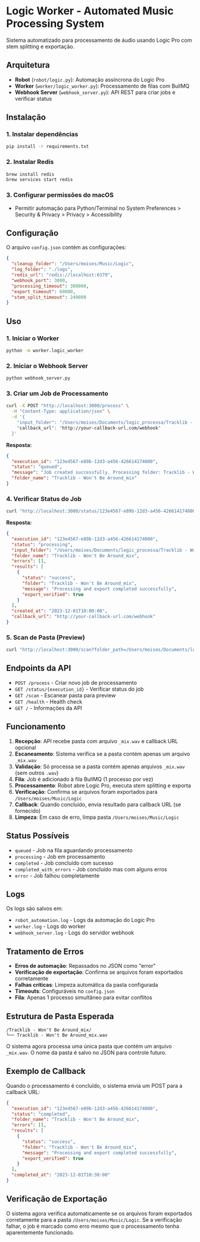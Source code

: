 # Logic Worker - Automated Music Processing System

Sistema automatizado para processamento de áudio usando Logic Pro com stem splitting e exportação.

## Arquitetura

- **Robot** (`robot/logic.py`): Automação assíncrona do Logic Pro
- **Worker** (`worker/logic_worker.py`): Processamento de filas com BullMQ
- **Webhook Server** (`webhook_server.py`): API REST para criar jobs e verificar status

## Instalação

### 1. Instalar dependências

```bash
pip install -r requirements.txt
```

### 2. Instalar Redis
```bash
brew install redis
brew services start redis
```

### 3. Configurar permissões do macOS
- Permitir automação para Python/Terminal no System Preferences > Security & Privacy > Privacy > Accessibility

## Configuração

O arquivo `config.json` contém as configurações:

```json
{
  "cleanup_folder": "/Users/moises/Music/Logic",
  "log_folder": "./logs",
  "redis_url": "redis://localhost:6379",
  "webhook_port": 3000,
  "processing_timeout": 300000,
  "export_timeout": 60000,
  "stem_split_timeout": 240000
}
```

## Uso

### 1. Iniciar o Worker
```bash
python -m worker.logic_worker
```

### 2. Iniciar o Webhook Server
```bash
python webhook_server.py
```

### 3. Criar um Job de Processamento

```bash
curl -X POST "http://localhost:3000/process" \
  -H "Content-Type: application/json" \
  -d '{
    "input_folder": "/Users/moises/Documents/logic_processa/Tracklib - Won't Be Around_mix",
    "callback_url": "http://your-callback-url.com/webhook"
  }'
```

**Resposta:**
```json
{
  "execution_id": "123e4567-e89b-12d3-a456-426614174000",
  "status": "queued",
  "message": "Job created successfully. Processing folder: Tracklib - Won't Be Around_mix",
  "folder_name": "Tracklib - Won't Be Around_mix"
}
```

### 4. Verificar Status do Job

```bash
curl "http://localhost:3000/status/123e4567-e89b-12d3-a456-426614174000"
```

**Resposta:**
```json
{
  "execution_id": "123e4567-e89b-12d3-a456-426614174000",
  "status": "processing",
  "input_folder": "/Users/moises/Documents/logic_processa/Tracklib - Won't Be Around_mix",
  "folder_name": "Tracklib - Won't Be Around_mix",
  "errors": [],
  "results": [
    {
      "status": "success",
      "folder": "Tracklib - Won't Be Around_mix",
      "message": "Processing and export completed successfully",
      "export_verified": true
    }
  ],
  "created_at": "2023-12-01T10:00:00",
  "callback_url": "http://your-callback-url.com/webhook"
}
```

### 5. Scan de Pasta (Preview)

```bash
curl "http://localhost:3000/scan?folder_path=/Users/moises/Documents/logic_processa/Tracklib - Won't Be Around_mix"
```

## Endpoints da API

- `POST /process` - Criar novo job de processamento
- `GET /status/{execution_id}` - Verificar status do job
- `GET /scan` - Escanear pasta para preview
- `GET /health` - Health check
- `GET /` - Informações da API

## Funcionamento

1. **Recepção**: API recebe pasta com arquivo `_mix.wav` e callback URL opcional
2. **Escaneamento**: Sistema verifica se a pasta contém apenas um arquivo `_mix.wav`
3. **Validação**: Só processa se a pasta contém apenas arquivos `_mix.wav` (sem outros `.wav`)
4. **Fila**: Job é adicionado à fila BullMQ (1 processo por vez)
5. **Processamento**: Robot abre Logic Pro, executa stem splitting e exporta
6. **Verificação**: Confirma se arquivos foram exportados para `/Users/moises/Music/Logic`
7. **Callback**: Quando concluído, envia resultado para callback URL (se fornecido)
8. **Limpeza**: Em caso de erro, limpa pasta `/Users/moises/Music/Logic`

## Status Possíveis

- `queued` - Job na fila aguardando processamento
- `processing` - Job em processamento
- `completed` - Job concluído com sucesso
- `completed_with_errors` - Job concluído mas com alguns erros
- `error` - Job falhou completamente

## Logs

Os logs são salvos em:
- `robot_automation.log` - Logs da automação do Logic Pro
- `worker.log` - Logs do worker
- `webhook_server.log` - Logs do servidor webhook

## Tratamento de Erros

- **Erros de automação**: Repassados no JSON como "error"
- **Verificação de exportação**: Confirma se arquivos foram exportados corretamente
- **Falhas críticas**: Limpeza automática da pasta configurada
- **Timeouts**: Configuráveis no `config.json`
- **Fila**: Apenas 1 processo simultâneo para evitar conflitos

## Estrutura de Pasta Esperada

```
/Tracklib - Won't Be Around_mix/
└── Tracklib - Won't Be Around_mix.wav
```

O sistema agora processa uma única pasta que contém um arquivo `_mix.wav`. O nome da pasta é salvo no JSON para controle futuro.

## Exemplo de Callback

Quando o processamento é concluído, o sistema envia um POST para a callback URL:

```json
{
  "execution_id": "123e4567-e89b-12d3-a456-426614174000",
  "status": "completed",
  "folder_name": "Tracklib - Won't Be Around_mix",
  "errors": [],
  "results": [
    {
      "status": "success",
      "folder": "Tracklib - Won't Be Around_mix",
      "message": "Processing and export completed successfully",
      "export_verified": true
    }
  ],
  "completed_at": "2023-12-01T10:30:00"
}
```

## Verificação de Exportação

O sistema agora verifica automaticamente se os arquivos foram exportados corretamente para a pasta `/Users/moises/Music/Logic`. Se a verificação falhar, o job é marcado como erro mesmo que o processamento tenha aparentemente funcionado. 